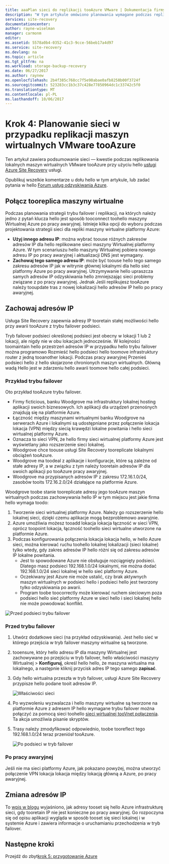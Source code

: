 ```yaml
---
title: aaaPlan sieci do replikacji tooAzure VMware | Dokumentacja firmy Microsoft
description: "W tym artykule omówiono planowania wymagane podczas replikowania maszyn wirtualnych VMware tooAzure sieci"
services: site-recovery
documentationcenter: 
author: rayne-wiselman
manager: carmonm
editor: 
ms.assetid: 5578a0b4-0352-41c3-9cce-56beb17a4d97
ms.service: site-recovery
ms.devlang: na
ms.topic: article
ms.tgt_pltfrm: na
ms.workload: storage-backup-recovery
ms.date: 06/27/2017
ms.author: raynew
ms.openlocfilehash: 2b4f385c768cc7f5e98abae0afb8258b00f3724f
ms.sourcegitcommit: 523283cc1b3c37c428e77850964dc1c33742c5f0
ms.translationtype: MT
ms.contentlocale: pl-PL
ms.lasthandoff: 10/06/2017
---
```

# <a name="step-4-plan-networking-for-vmware-tooazure-replication"></a>Krok 4: Planowanie sieci w przypadku replikacji maszyn wirtualnych VMware tooAzure

Ten artykuł zawiera podsumowanie sieci — kwestie podczas replikowania lokalnych maszyn wirtualnych VMware tooAzure przy użyciu hello [usługi Azure Site Recovery](site-recovery-overview.md) usługi.

Opublikuj wszelkie komentarze u dołu hello w tym artykule, lub zadać pytania w hello [Forum usług odzyskiwania Azure](https://social.msdn.microsoft.com/forums/azure/home?forum=hypervrecovmgr).


## <a name="connect-tooreplica-vms"></a>Połącz tooreplica maszyny wirtualne

Podczas planowania strategii trybu failover i replikacji, na których należy jedno z pytań klucza hello jest sposób tooconnect toohello maszyny Wirtualnej Azure po pracy awaryjnej. Istnieje kilka opcji do wyboru podczas projektowania strategii sieci dla repliki maszyny wirtualne platformy Azure:

- **Użyj innego adresu IP**: można wybrać toouse różnych zakresów adresów IP dla hello replikowane sieci maszyny Wirtualnej platformy Azure. W tym scenariuszu hello maszyny Wirtualnej pobiera nowego adresu IP po pracy awaryjnej i aktualizacji DNS jest wymagany.
- **Zachowaj tego samego adresu IP**: może być toouse hello tego samego zakresu adresów IP jak w witrynie głównej lokalnymi dla hello sieć platformy Azure po pracy awaryjnej. Utrzymywanie hello upraszcza samych adresów IP odzyskiwania hello zmniejszając sieci problemy związane z po pracy awaryjnej. Jednak Jeśli replikujesz tooAzure należy tooupdate tras z nowej lokalizacji hello adresów IP hello po pracy awaryjnej. 


## <a name="retain-ip-addresses"></a>Zachowaj adresów IP

Usługa Site Recovery zapewnia adresy IP tooretain stałej możliwości hello przy awarii tooAzure z trybu failover podsieci.

Tryb failover podsieci określonej podsieci jest obecny w lokacji 1 lub 2 lokacji, ale nigdy nie w obu lokacjach jednocześnie. W kolejności toomaintain hello przestrzeń adresów IP w przypadku hello trybu failover można programowo Rozmieść hello podsieci hello toomove infrastruktury router z jedną tooanother lokacji. Podczas pracy awaryjnej Przenieś podsieci hello z hello skojarzone chronionych maszyn wirtualnych. Główną wadą Hello jest w zdarzeniu hello awarii toomove hello całej podsieci.


### <a name="failover-example"></a>Przykład trybu failover

Oto przykład tooAzure trybu failover.

- Firmy ficticious, banku Woodgrove ma infrastruktury lokalnej hosting aplikacji swoich biznesowych. Ich aplikacji dla urządzeń przenośnych znajdują się na platformie Azure.
- Łączność między maszynami wirtualnymi banku Woodgrove na serwerach Azure i lokalnymi są udostępniane przez połączenie lokacja lokacja (VPN) między siecią krawędzi lokalne powitania i hello sieci wirtualnej platformy Azure.
- Oznacza to sieci VPN, że hello firmy sieci wirtualnej platformy Azure jest wyświetlany jako rozszerzenie sieci lokalnej.
- Woodgrove chce toouse usługi Site Recovery tooreplicate lokalnymi obciążeń tooAzure.
 - Woodgrove ma toodeal z aplikacje i konfiguracje, które są zależne od stałe adresy IP, a w związku z tym należy tooretain adresów IP dla swoich aplikacji po tooAzure pracy awaryjnej.
 - Woodgrove ma przypisanych adresów IP z zakresu 172.16.1.0/24, zasobów tooits 172.16.2.0/24 działające na platformie Azure.


Woodgrove toobe stanie tooreplicate adresy jego tooAzure maszyn wirtualnych podczas zachowywania hello IP w tym miejscu jest jakie firma hello wymaga toodo:

1. Tworzenie sieci wirtualnej platformy Azure. Należy go rozszerzenie hello lokalnej sieci, dzięki czemu aplikacje mogą bezproblemowo awaryjnie.
2. Azure umożliwia możesz tooadd lokacja lokacja łączność w sieci VPN, oprócz toopoint lokacja, łączność toohello sieci wirtualne utworzone na platformie Azure.
3. Podczas konfigurowania połączenia lokacja lokacja hello, w hello Azure sieci, można kierować ruchu toohello lokalnej lokalizacji (sieci lokalne) tylko wtedy, gdy zakres adresów IP hello różni się od zakresu adresów IP lokalne powitania.
    - Jest to spowodowane Azure nie obsługuje rozciągnięty podsieci. Dlatego masz podsieci 192.168.1.0/24 lokalnymi, nie można dodać 192.168.1.0/24 sieci lokalnej w hello sieć platformy Azure.
    - Oczekiwany jest Azure nie może ustalić, czy brak aktywnych maszyn wirtualnych w podsieci hello i podsieci hello jest tworzony tylko odzyskiwania po awarii.
    - Program toobe toocorrectly może kierować ruchem sieciowym poza podsieci hello sieć platformy Azure w sieci hello i sieci lokalnej hello nie może powodować konflikt.

![Przed podsieci trybu failover](./media/site-recovery-network-design/network-design7.png)

### <a name="before-failover"></a>Przed trybu failover

1. Utwórz dodatkowe sieci (na przykład odzyskiwania). Jest hello sieć w którego przejścia w tryb failover maszyny wirtualne są tworzone.
2. tooensure, który hello adresu IP dla maszyny Wirtualnej jest zachowywane po przejściu w tryb failover, hello właściwości maszyny Wirtualnej > **Konfiguruj**, określ hello hello, że maszyna wirtualna ma lokalnego, a następnie kliknij przycisk adres IP tego samego **zapisać**.
3. Gdy hello wirtualna przeszła w tryb failover, usługi Azure Site Recovery przypisze hello podane tooit adresów IP.

    ![Właściwości sieci](./media/site-recovery-network-design/network-design8.png)

4. Po wyzwoleniu wyzwalacza i hello maszyny wirtualne są tworzone na platformie Azure z adresem IP hello wymagane trybu failover można połączyć za pomocą sieci toohello [sieci wirtualnej tooVnet połączenia](../vpn-gateway/virtual-networks-configure-vnet-to-vnet-connection.md). Ta akcja umożliwia pisanie skryptów.
5. Trasy należy zmodyfikować odpowiednio, toobe tooreflect tego 192.168.1.0/24 teraz przeniósł tooAzure.

    ![Po podsieci w tryb failover](./media/site-recovery-network-design/network-design9.png)

### <a name="after-failover"></a>Po pracy awaryjnej

Jeśli nie ma sieci platformy Azure, jak pokazano powyżej, można utworzyć połączenie VPN lokacja lokacja między lokacją główną a Azure, po pracy awaryjnej.

## <a name="change-ip-addresses"></a>Zmiana adresów IP

To [wpis w blogu](http://azure.microsoft.com/blog/2014/09/04/networking-infrastructure-setup-for-microsoft-azure-as-a-disaster-recovery-site/) wyjaśniono, jak adresy tooset się hello Azure infrastrukturę sieci, gdy tooretain IP nie jest konieczne po pracy awaryjnej. Go rozpoczyna się od opisu aplikacji wygląda w sposób tooset się sieci lokalnej i w systemie Azure i zawiera informacje o uruchamianiu przechodzenia w tryb failover.  

## <a name="next-steps"></a>Następne kroki

Przejdź do zbyt[krok 5: przygotowanie Azure](vmware-walkthrough-prepare-azure.md)
